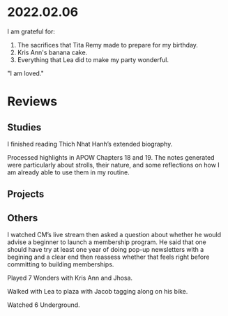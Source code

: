 # 2022.02.06

I am grateful for:

1. The sacrifices that Tita Remy made to prepare for my birthday.
2. Kris Ann's banana cake.
3. Everything that Lea did to make my party wonderful.

"I am loved."

# Reviews

## Studies

I finished reading Thich Nhat Hanh’s extended biography.

Processed highlights in APOW Chapters 18 and 19. The notes generated were particularly about strolls, their nature, and some reflections on how I am already able to use them in my routine.

## Projects

## Others

I watched CM’s live stream then asked a question about whether he would advise a beginner to launch a membership program. He said that one should have try at least one year of doing pop-up newsletters with a begining and a clear end then reassess whether that feels right before committing to building memberships.

Played 7 Wonders with Kris Ann and Jhosa.

Walked with Lea to plaza with Jacob tagging along on his bike.

Watched 6 Underground.

